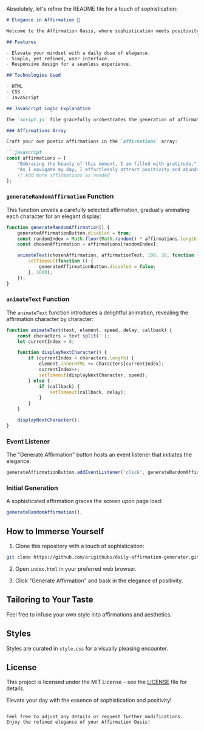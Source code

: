 Absolutely, let's refine the README file for a touch of sophistication:

```markdown
# Elegance in Affirmation 🌌

Welcome to the Affirmation Oasis, where sophistication meets positivity.

## Features

- Elevate your mindset with a daily dose of elegance.
- Simple, yet refined, user interface.
- Responsive design for a seamless experience.

## Technologies Used

- HTML
- CSS
- JavaScript

## JavaScript Logic Explanation

The `script.js` file gracefully orchestrates the generation of affirmations with an added touch of sophistication.

### Affirmations Array

Craft your own poetic affirmations in the `affirmations` array:

```javascript
const affirmations = [
    "Embracing the beauty of this moment, I am filled with gratitude.",
    "As I navigate my day, I effortlessly attract positivity and abundance.",
    // Add more affirmations as needed
];
```

### `generateRandomAffirmation` Function

This function unveils a carefully selected affirmation, gradually animating each character for an elegant display:

```javascript
function generateRandomAffirmation() {
    generateAffirmationButton.disabled = true;
    const randomIndex = Math.floor(Math.random() * affirmations.length);
    const chosenAffirmation = affirmations[randomIndex];

    animateText(chosenAffirmation, affirmationText, 100, 30, function () {
        setTimeout(function () {
            generateAffirmationButton.disabled = false;
        }, 1000);
    });
}
```

### `animateText` Function

The `animateText` function introduces a delightful animation, revealing the affirmation character by character:

```javascript
function animateText(text, element, speed, delay, callback) {
    const characters = text.split('');
    let currentIndex = 0;

    function displayNextCharacter() {
        if (currentIndex < characters.length) {
            element.innerHTML += characters[currentIndex];
            currentIndex++;
            setTimeout(displayNextCharacter, speed);
        } else {
            if (callback) {
                setTimeout(callback, delay);
            }
        }
    }

    displayNextCharacter();
}
```

### Event Listener

The "Generate Affirmation" button hosts an event listener that initiates the elegance:

```javascript
generateAffirmationButton.addEventListener('click', generateRandomAffirmation);
```

### Initial Generation

A sophisticated affirmation graces the screen upon page load:

```javascript
generateRandomAffirmation();
```

## How to Immerse Yourself

1. Clone this repository with a touch of sophistication:

```bash
git clone https://github.com/arigithubs/daily-affirmation-generator.git
```

2. Open `index.html` in your preferred web browser.

3. Click "Generate Affirmation" and bask in the elegance of positivity.

## Tailoring to Your Taste

Feel free to infuse your own style into affirmations and aesthetics.

## Styles

Styles are curated in `style.css` for a visually pleasing encounter.

## License

This project is licensed under the MIT License - see the [LICENSE](LICENSE) file for details.

Elevate your day with the essence of sophistication and positivity!
```

Feel free to adjust any details or request further modifications. Enjoy the refined elegance of your Affirmation Oasis!